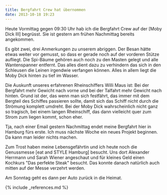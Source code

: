 ```yaml
---
title: Bergfahrt Crew hat übernommen
date: 2013-10-18 19:23
---
```

Heute Vormittag gegen 09:30 Uhr hab ich die Bergfahrt Crew auf der [Moby Dick III] begrüsst. Sie ist gestern am frühen Nachmittag bereits angekommen.

Es gibt zwei, drei Anmerkungen zu unserem abriggen. Der Besan hätte etwas weiter vor gemusst, so dass er gerade noch auf der vorderen Stütze aufliegt. Die Spi-Bäume gehören auch noch zu den Masten gelegt und alle Wantenspanner entfernt. Das alles dient dazu zu verhindern das sich in den Schleusen die Leinen irgendwie verfangen können. Alles in allem liegt die Moby Dick hinten zu tief im Wasser.

Die Auskunft unseres erfahrenen Rheinschiffers Willi Maus ist: Bei der Bergfahrt mehr Gewicht nach vorne und bei der Talfahrt mehr Gewicht nach hinten. Grund ist der, das wenn man sich festfährt, das immer mit dem Bergteil des Schiffes passieren sollte, damit sich das Schiff nicht durch die Strömung komplett umdreht. Bei der Moby Dick wahrscheinlich nicht ganz so tragisch, bei einem langen Rheinschiff, das dann vielleicht quer zum Strom zum liegen kommt, schon eher.

Tja, nach einer Email gestern Nachmittag endet meine Bergfahrt hier in Hamburg fürs erste. Ich muss nächste Woche ein neues Projekt beginnen. Da kann man leider nichts machen. 

Zum Trost haben meine Lebensgefährtin und ich heute noch die Genussmesse [eat and STYLE Hamburg] besucht. Uns dort Alexander Herrmann und Sarah Wiener angeschaut und für kleines Geld einen Kochkurs "Das perfekte Steak" besucht. Das konnte danach natürlich auch mitten auf der Messe verzehrt werden.

Am Sonntag geht es dann per Auto zurück in die Heimat.

{% include _references.md %}